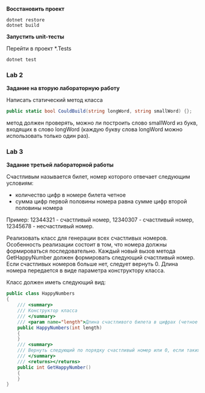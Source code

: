 **Восстановить проект**
```
dotnet restore
dotnet build
```

**Запустить unit-тесты**

Перейти в проект *.Tests
```
dotnet test
```

### Lab 2
**Задание на вторую лабораторную работу**

Написать статический метод класса
```csharp
public static bool CouldBuild(string longWord, string smallWord) {};
```
метод должен проверять, можно ли построить слово smallWord из букв, входящих в слово longWord (каждую букву слова longWord можно использовать только один раз).

### Lab 3
**Задание третьей лабораторной работы**

Счастливым называется билет, номер которого отвечает следующим условиям:
 - количество цифр в номере билета четное
 - сумма цифр первой половины номера равна сумме цифр второй половины номера

Пример: 12344321 - счастливый номер, 12340307 - счастливый номер, 12345678 - несчастливый номер.

Реализовать класс для генерации всех счастливых номеров. Особенность реализации состоит в том, что номера должны формироваться последовательно. Каждый новый вызов метода GetHappyNumber должен формировать следующий счастливый номер. Если счастливых номеров больше нет, следует вернуть 0. Длина номера передается в виде параметра конструктору класса. 

Класс должен иметь следующий вид:
```csharp  
public class HappyNumbers
{  
    /// <summary>  
    /// Конструктор класса  
    /// </summary>  
    /// <param name="length">Длина счастливого билета в цифрах (четное число)</param>  
    public HappyNumbers(int length)  
    {  
    }  
    /// <summary>  
    /// Вернуть следующий по порядку счастливый номер или 0, если таких номеров больше нет  
    /// </summary>  
    /// <returns></returns>  
    public int GetHappyNumber()  
    {  
    }  
}
```
